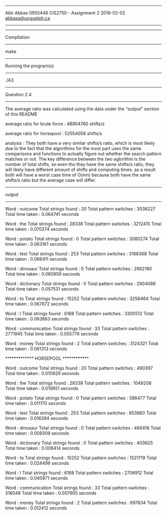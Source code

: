****************************************************
Abir Abbas         						     0955448
CIS2750 - Assignment 2
2018-02-02                        abbasa@uoguelph.ca
****************************************************

************
Compilation
************

make

***********************
Running the program(s)
***********************
./A3

*****************
Question 2.4
*****************

The average ratio was calculated using the data under the "output" section of this README

average ratio for brute force : 48904760 shifts/s

average ratio for horsepool : 52554058 shifts/s

analysis : They both have a very similar shifts/s ratio, which is most likely due to the fact that the algorithms for the most part
uses the same comparisons and functions to actually figure out whether the search pattern matches or not. The key difference between the
two aglorithm is the number of total shifts, so even tho they have the same shifts/s ratio, they will likely have different amount of shifts and computing times.
as a result both will have a worst case time of O(mn) because both have the same shifts/s ratio but the average case will differ.

*****************
output
*****************
Word : outcome
Total strings found : 20
Total pattern switches : 3036227
Total time taken : 0.064741 seconds

Word : the
Total strings found : 28338
Total pattern switches : 3212415
Total time taken : 0.070274 seconds

Word : potato
Total strings found : 0
Total pattern switches : 3080274
Total time taken : 0.063161 seconds

Word : test
Total strings found : 253
Total pattern switches : 3168368
Total time taken : 0.066411 seconds

Word : dinosaur
Total strings found : 0
Total pattern switches : 2992180
Total time taken : 0.060859 seconds

Word : dictionary
Total strings found : 0
Total pattern switches : 2904086
Total time taken : 0.057531 seconds

Word : to
Total strings found : 15252
Total pattern switches : 3256464
Total time taken : 0.067872 seconds

Word : I
Total strings found : 6168
Total pattern switches : 3300512
Total time taken : 0.063863 seconds

Word : communication
Total strings found : 33
Total pattern switches : 2771945
Total time taken : 0.055776 seconds

Word : money
Total strings found : 2
Total pattern switches : 3124321
Total time taken : 0.061313 seconds

************* HORSEPOOL ************


Word : outcome
Total strings found : 20
Total pattern switches : 490397
Total time taken : 0.010929 seconds


Word : the
Total strings found : 28338
Total pattern switches : 1049208
Total time taken : 0.019851 seconds


Word : potato
Total strings found : 0
Total pattern switches : 586477
Total time taken : 0.011170 seconds


Word : test
Total strings found : 253
Total pattern switches : 853860
Total time taken : 0.016284 seconds


Word : dinosaur
Total strings found : 0
Total pattern switches : 466418
Total time taken : 0.009309 seconds


Word : dictionary
Total strings found : 0
Total pattern switches : 403625
Total time taken : 0.008414 seconds


Word : to
Total strings found : 15252
Total pattern switches : 1521719
Total time taken : 0.024499 seconds


Word : I
Total strings found : 6168
Total pattern switches : 2706912
Total time taken : 0.040871 seconds


Word : communication
Total strings found : 33
Total pattern switches : 318048
Total time taken : 0.007905 seconds


Word : money
Total strings found : 2
Total pattern switches : 697834
Total time taken : 0.012412 seconds

